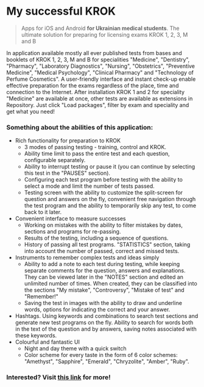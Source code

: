 # My successful KROK

> Apps for iOS and Android __for Ukrainian medical students__. The ultimate solution for preparing for licensing exams KROK 1, 2, 3, M and B 

In application available mostly all ever published tests from bases and booklets of KROK 1, 2, 3, M and B for specialities "Medicine", "Dentistry", "Pharmacy", "Laboratory Diagnostics", "Nursing", "Obstetrics", "Preventive Medicine", "Medical Psychology", "Clinical Pharmacy" and "Technology of Perfume Cosmetics". A user-friendly interface and instant check-up enable effective preparation for the exams regardless of the place, time and connection to the Internet. After installation KROK 1 and 2 for speciality "Medicine" are available at once, other tests are available as extensions in Repository. Just click "Load packages", filter by exam and speciality and get what you need!

### Something about the abilities of this application:

- Rich functionality for preparation to KROK
    - 3 modes of passing testing - training, control and KROK.
    - Ability time limit to pass the entire test and each question, configurable separately.
    - Ability to interrupt testing or pause it (you can continue by selecting this test in the "PAUSES" section).
    - Configuring each test program before testing with the ability to select a mode and limit the number of tests passed.
    - Testing screen with the ability to customize the split-screen for question and answers on the fly, convenient free navigation through the test program and the ability to temporarily skip any test, to come back to it later.
- Convenient interface to measure successes
    - Working on mistakes with the ability to filter mistakes by dates, sections and programs for re-passing.
    - Results of the testing, including a sequence of questions.
    - History of passing all test programs. "STATISTICS" section, taking into account the number of passed, correct and missed tests.
- Instruments to remember complex tests and ideas simply
    - Ability to add a note to each test during testing, while keeping separate comments for the question, answers and explanations. They can be viewed later in the "NOTES" section and edited an unlimited number of times. When created, they can be classified into the sections "My mistake", "Controversy", "Mistake of test" and "Remember!"
    - Saving the test in images with the ability to draw and underline words, options for indicating the correct and your answer.
- Hashtags. Using keywords and combinations to search test sections and generate new test programs on the fly. Ability to search for words both in the text of the question and by answers, saving notes associated with these keywords.
- Colourful and fantastic UI
    - Night and day theme with a quick switch
    - Color scheme for every taste in the form of 6 color schemes: "Amethyst", "Sapphire", "Emerald", "Chryzolite", "Amber", "Ruby".

### Interested? Visit [this link](https://kutikov.github.io/my-successful-krok/) for more!
